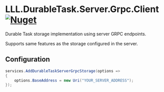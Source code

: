 # LLL.DurableTask.Server.Grpc.Client [![Nuget](https://img.shields.io/nuget/v/LLL.DurableTask.Server.Grpc.Client)](https://www.nuget.org/packages/LLL.DurableTask.Server.Grpc.Client/)

Durable Task storage implementation using server GRPC endpoints.

Supports same features as the storage configured in the server.

## Configuration

```C#
services.AddDurableTaskServerGrpcStorage(options =>
{
    options.BaseAddress = new Uri("YOUR_SERVER_ADDRESS");
});
```
